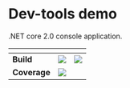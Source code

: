 # Dev-tools demo

.NET core 2.0 console application.

<table>
    <thread>
        <th colspan=3></th>
    </thread>
    <tbody>
        <tr>
            <td><strong>Build</strong></td>
            <td>
              <a href="https://travis-ci.org/Rendojack/CI-demo">
                <img src="https://travis-ci.org/Rendojack/CI-demo.svg?branch=master">
              </a>
            </td>
            <td>
              <a href="https://ci.appveyor.com/project/Rendojack/ci-demo/branch/master">
                <img src="https://ci.appveyor.com/api/projects/status/h262i196x0hs8h5a/branch/master?svg=true">
              </a>
            </td>
        </tr>
        <tr>
            <td><strong>Coverage</strong></td>
            <td colspan=2>
              <a href="https://coveralls.io/github/Rendojack/CI-demo?branch=master">
                <img src="https://coveralls.io/repos/github/Rendojack/CI-demo/badge.svg?branch=master">
              </a>
            </td>
        </tr>
    </tbody>
</table>

